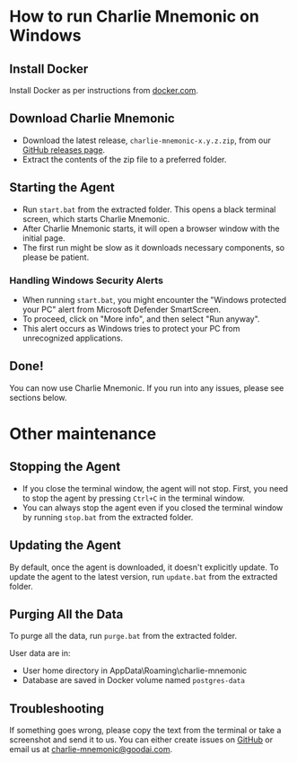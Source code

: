 # How to run Charlie Mnemonic on Windows

## Install Docker

Install Docker as per instructions from [docker.com](https://docs.docker.com/desktop/install/windows-install/).

## Download Charlie Mnemonic

- Download the latest release, `charlie-mnemonic-x.y.z.zip`, from
  our [GitHub releases page](https://github.com/GoodAI/charlie-mnemonic/releases).
- Extract the contents of the zip file to a preferred folder.

## Starting the Agent

- Run `start.bat` from the extracted folder. This opens a black terminal screen, which starts Charlie Mnemonic.
- After Charlie Mnemonic starts, it will open a browser window with the initial page.
- The first run might be slow as it downloads necessary components, so please be patient.

### Handling Windows Security Alerts

- When running `start.bat`, you might encounter the "Windows protected your PC" alert from Microsoft Defender
  SmartScreen.
- To proceed, click on "More info", and then select "Run anyway".
- This alert occurs as Windows tries to protect your PC from unrecognized applications.

## Done!

You can now use Charlie Mnemonic. If you run into any issues, please see sections below.

# Other maintenance

## Stopping the Agent

- If you close the terminal window, the agent will not stop. First, you need to stop the agent by pressing `Ctrl+C` in
  the terminal window.
- You can always stop the agent even if you closed the terminal window by running `stop.bat` from the extracted folder.

## Updating the Agent

By default, once the agent is downloaded, it doesn't explicitly update. To update the agent to the latest version,
run `update.bat` from the extracted folder.

## Purging All the Data

To purge all the data, run `purge.bat` from the extracted folder.

User data are in:

- User home directory in AppData\Roaming\charlie-mnemonic
- Database are saved in Docker volume named `postgres-data`

## Troubleshooting

If something goes wrong, please copy the text from the terminal or take a screenshot and send it to us. You can either
create issues on [GitHub](https://github.com/GoodAI/charlie-mnemonic/issues) or email us
at [charlie-mnemonic@goodai.com](mailto:charlie-mnemonic@goodai.com).
